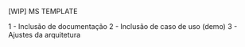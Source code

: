 [WIP] MS TEMPLATE

1 - Inclusão de documentação
2 - Inclusão de caso de uso (demo)
3 - Ajustes da arquitetura

